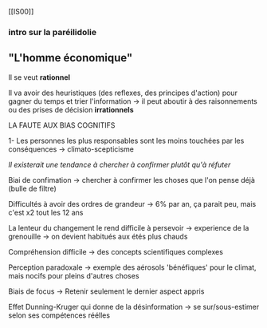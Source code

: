 [[IS00]]

### intro sur la paréilidolie

## "L'homme économique"
Il se veut **rationnel**

Il va avoir des heuristiques (des reflexes, des principes d'action) pour gagner du temps et trier l'information
-> il peut aboutir à des raisonnements ou des prises de décision **irrationnels**

LA FAUTE AUX BIAS COGNITIFS

1- Les personnes les plus responsables sont les moins touchées par les conséquences -> climato-scepticisme 

*Il existerait une tendance à chercher à confirmer plutôt qu'à réfuter*

Biai de confimation 
-> chercher à confirmer les choses que l'on pense déjà (bulle de filtre)

Difficultés à avoir des ordres de grandeur
-> 6% par an, ça parait peu, mais c'est x2 tout les 12 ans

La lenteur du changement le rend difficile à persevoir
-> experience de la grenouille
-> on devient habitués aux étés plus chauds

Compréhension difficile
-> des concepts scientifiques complexes

Perception paradoxale
-> exemple des aérosols 'bénéfiques' pour le climat, mais nocifs pour pleins d'autres choses

Biais de focus
-> Retenir seulement le dernier aspect appris

Effet Dunning-Kruger qui donne de la désinformation
-> se sur/sous-estimer selon ses compétences réélles


